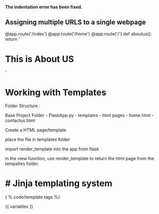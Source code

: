 #### The indentation error has been fixed.


## Assigning multiple URLS to a single webpage 

@app.route('/index')
@app.route('/home')
@app.route('/')
def aboutus():
    return '<h1>This is About US</h1>'




# Working with Templates


Folder Structure :


Base Project Folder
	- FlaskApp.py
	- templates
		- html pages
		- home.html
		- contactus.html


Create a HTML page/template

place the file in templates folder

import render_template into the app from flask

in the view function, use render_template to return the html page 
from the tempaltes folder.




# # Jinja templating system

{ % code/template tags %}

{{ variables }}
